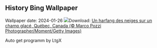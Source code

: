 ## History Bing Wallpaper
Wallpaper date: 2024-01-26
![](https://www.bing.com/th?id=OHR.SnowyOwlQuebec_FR-CA3269766822_UHD.jpg&w=1000)Download: [Un harfang des neiges sur un champ glacé, Québec, Canada (© Marco Pozzi Photographer/Moment/Getty Images)](https://www.bing.com/th?id=OHR.SnowyOwlQuebec_FR-CA3269766822_UHD.jpg)

Auto get programm by LtgX
